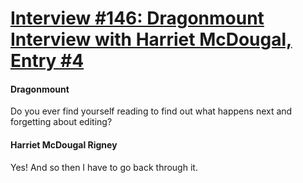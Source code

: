 # [Interview #146: Dragonmount Interview with Harriet McDougal, Entry #4](https://www.theoryland.com/intvmain.php?i=146#4)

#### Dragonmount

Do you ever find yourself reading to find out what happens next and forgetting about editing?

#### Harriet McDougal Rigney

Yes! And so then I have to go back through it.


